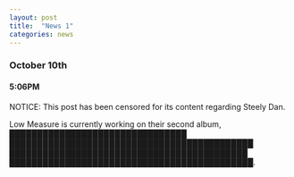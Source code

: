 ```yaml
---
layout: post
title:  "News 1"
categories: news
---
```

### October 10th
#### 5:06PM
NOTICE: This post has been censored for its content regarding Steely Dan.


Low Measure is currently working on their second album, ████████████████████████████████ ████████████████████████████████████████████ ███████████████████████████████████████████ ████████████████████████████████████████████.
